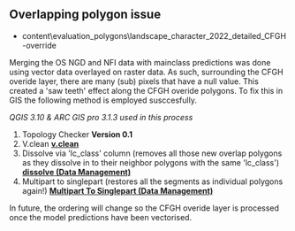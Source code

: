 ## Overlapping polygon issue

* content\evaluation_polygons\landscape_character_2022_detailed_CFGH-override

Merging the OS NGD and NFI data with mainclass predictions was done using vector data overlayed on raster data. As such, surrounding the CFGH overide layer, there are many (sub) pixels that have a null value. This created a 'saw teeth' effect along the CFGH overide polygons. To fix this in GIS the following method is employed susccesfully. 

*QGIS 3.10 & ARC GIS pro 3.1.3 used in this process*

1) Topology Checker **Version 0.1** 
2) V.clean **[v.clean](https://grass.osgeo.org/grass82/manuals/v.clean.html)**
3) Dissolve via 'lc_class' column (removes all those new overlap polygons as they dissolve in to their neighbor polygons with the same 'lc_class') **[dissolve (Data Management)](https://pro.arcgis.com/en/pro-app/latest/tool-reference/data-management/dissolve.htm)**
4) Multipart to singlepart (restores all the segments as individual polygons again!) **[Multipart To Singlepart (Data Management)](https://pro.arcgis.com/en/pro-app/latest/tool-reference/data-management/multipart-to-singlepart.htm)**

In future, the ordering will change so the CFGH overide layer is processed once the model predictions have been vectorised.